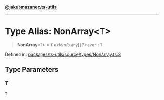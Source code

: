 [**@jakubmazanec/ts-utils**](../README.md)

---

# Type Alias: NonArray\<T\>

> **NonArray**\<`T`\> = `T` _extends_ `any`[] ? `never` : `T`

Defined in:
[packages/ts-utils/source/types/NonArray.ts:3](https://github.com/jakubmazanec/tools/blob/026d472564678641afd0039e9c07d936f221ca46/packages/ts-utils/source/types/NonArray.ts#L3)

## Type Parameters

### T

`T`
